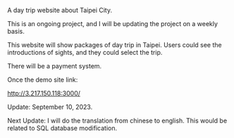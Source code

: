 A day trip website about Taipei City. <br>

This is an ongoing project, and I will be updating the project on a weekly basis. <br>

This website will show packages of day trip in Taipei. Users could see the introductions of sights, and they could select the trip. <br>

There will be a payment system. <br>

Once the demo site link: <br>

http://3.217.150.118:3000/    <br>

Update: September 10, 2023.  <br>

Next Update: I will do the translation from chinese to english. This would be related to SQL database modification. <br>

